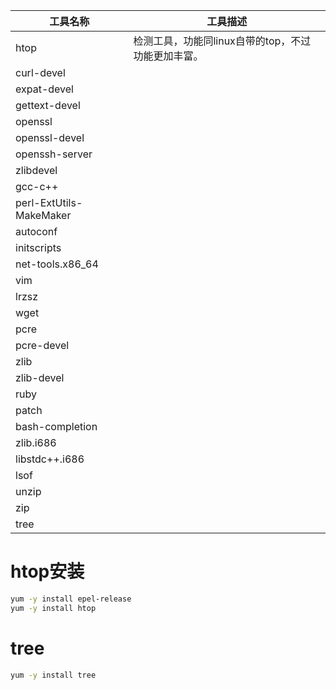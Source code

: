 | 工具名称                | 工具描述                                           |
| ----------------------- | -------------------------------------------------- |
| htop                    | 检测工具，功能同linux自带的top，不过功能更加丰富。 |
| curl-devel              |                                                    |
| expat-devel             |                                                    |
| gettext-devel           |                                                    |
| openssl                 |                                                    |
| openssl-devel           |                                                    |
| openssh-server          |                                                    |
| zlibdevel               |                                                    |
| gcc-c++                 |                                                    |
| perl-ExtUtils-MakeMaker |                                                    |
| autoconf                |                                                    |
| initscripts             |                                                    |
| net-tools.x86_64        |                                                    |
| vim                     |                                                    |
| lrzsz                   |                                                    |
| wget                    |                                                    |
| pcre                    |                                                    |
| pcre-devel              |                                                    |
| zlib                    |                                                    |
| zlib-devel              |                                                    |
| ruby                    |                                                    |
| patch                   |                                                    |
| bash-completion         |                                                    |
| zlib.i686               |                                                    |
| libstdc++.i686          |                                                    |
| lsof                    |                                                    |
| unzip                   |                                                    |
| zip                     |                                                    |
| tree                    |                                                    |

# htop安装

```bash
yum -y install epel-release
yum -y install htop
```

# tree

```bash
yum -y install tree
```

